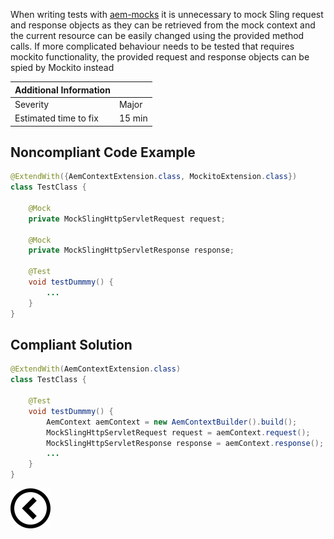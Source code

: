 <p>When writing tests with <a href="https://wcm.io/testing/aem-mock/">aem-mocks</a> it is unnecessary to mock Sling request and response objects as they can be retrieved from the mock context and the
    current resource can be easily changed using the provided method calls. If more complicated behaviour needs to be tested that requires mockito functionality,
    the provided request and response objects can be spied by Mockito instead</p>

| Additional Information |        |
|------------------------|--------|
| Severity               | Major  | 
| Estimated time to fix  | 15 min |


<h2>Noncompliant Code Example</h2>

```java
@ExtendWith({AemContextExtension.class, MockitoExtension.class})
class TestClass {

    @Mock
    private MockSlingHttpServletRequest request;

    @Mock
    private MockSlingHttpServletResponse response;

    @Test
    void testDummmy() {
        ...
    }
}
```
<h2>Compliant Solution</h2>

```java
@ExtendWith(AemContextExtension.class)
class TestClass {

    @Test
    void testDummmy() {
        AemContext aemContext = new AemContextBuilder().build();
        MockSlingHttpServletRequest request = aemContext.request();
        MockSlingHttpServletResponse response = aemContext.response();
        ...
    }
}
```

[![Back to overview](back.svg)](../../README.md)
